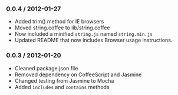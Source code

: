 ### 0.0.4 / 2012-01-27
* Added trim() method for IE browsers
* Moved string.coffee to lib/string.coffee
* Now included a minified `string.js` named `string.min.js`
* Updated README that now includes Browser usage instructions.

### 0.0.3 / 2012-01-20
* Cleaned package.json file
* Removed dependency on CoffeeScript and Jasmine
* Changed testing from Jasmine to Mocha
* Added `includes` and `contains` methods